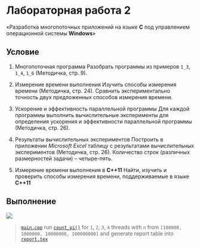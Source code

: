 # Лабораторная работа 2

«Разработка многопоточных приложений на языке **С** под управлением операционной
системы **Windows**»

## Условие

1. Многопоточная программа Разобрать программы из примеров `1_3`, `1_4`, `1_6`
   (Методичка, стр. 9).

2. Измерение времени выполнения Изучить способы измерения времени (Методичка,
   стр. 24). Сравнить экспериментально точность двух предложенных способов
   измерения времени.

3. Ускорение и эффективность параллельной программы Для каждой программы
   выполнить вычислительные эксперименты для определения ускорения и
   эффективности параллельной программы (Методичка, стр. 26).

4. Результаты вычислительных экспериментов Построить в приложении _Microsoft
   Excel_ таблицу с результатами вычислительных экспериментов (Методичка, стр.
   26). Количество строк (различных размерностей задачи) – четыре-пять.

5. Измерение времени выполнения в **С++11** Найти, изучить и проверить способы
   измерения времени, поддерживаемые в языке **С++11**

## Выполнение

![](http://res.cloudinary.com/dzsjwgjii/image/upload/v1493993021/ps2.png)

> [`main.cpp`](https://github.com/Drapegnik/bsu/blob/master/programming/parallel-systems/lab2/main.cpp)
> run
> [`count_pi()`](https://github.com/Drapegnik/bsu/blob/master/programming/parallel-systems/lab2/main.cpp#L30)
> for `1`, `2`, `3`, `4` threads with `n` from `[100000, 1000000, 10000000, 100000000]` and generate report table into
> [`report.tex`](https://github.com/Drapegnik/bsu/blob/master/programming/parallel-systems/lab2/report.tex)
